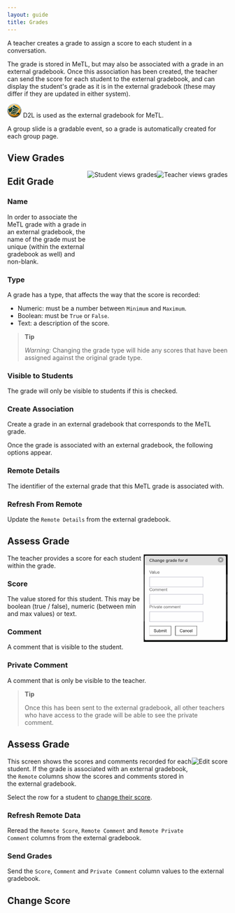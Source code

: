 ```yaml
---
layout: guide
title: Grades
---
```


A teacher creates a grade to assign a score to each student in a conversation.   

The grade is stored in MeTL, but may also be associated with a grade in an external gradebook.
Once this association has been created, the teacher can send the score for each student to the external gradebook, 
and can display the student's grade as it is in the external gradebook 
(these may differ if they are updated in either system).

![Saint Leo University](images/slu-32.png) D2L is used as the external gradebook for MeTL.
 
A group slide is a gradable event, so a grade is automatically created for each group page.

## View Grades

<img src="images/guide-grades-view-teacher.png" alt="Teacher views grades" align="right" height="200px"/>

<img src="images/guide-grades-view-student.png" alt="Student views grades" align="right" height="200px"/>

<!-- Screenshot: three grades, two visible, one scored.  Student view of the table.-->

## Edit Grade

### Name

In order to associate the MeTL grade with a grade in an external gradebook, the name of the grade must be unique (within the external gradebook as well) and non-blank.

### Type

A grade has a type, that affects the way that the score is recorded:

- Numeric: must be a number between `Minimum` and `Maximum`.   
- Boolean: must be `True` or `False`.
- Text: a description of the score.

> **Tip** 
> 
> *Warning:* Changing the grade type will hide any scores that have been assigned against the original grade type.

### Visible to Students

The grade will only be visible to students if this is checked.

### Create Association

Create a grade in an external gradebook that corresponds to the MeTL grade.

Once the grade is associated with an external gradebook, the following options appear. 

### Remote Details

The identifier of the external grade that this MeTL grade is associated with. 

### Refresh From Remote

Update the `Remote Details` from the external gradebook. 

## Assess Grade

<img src="images/guide-grade-score-edit.png" alt="Edit score" align="right" height="200px"/>

The teacher provides a score for each student within the grade.

### Score

The value stored for this student.  This may be boolean (true / false), numeric (between min and max values) or text.

### Comment

A comment that is visible to the student.

### Private Comment

A comment that is only be visible to the teacher.  

> **Tip** 
>
> Once this has been sent to the external gradebook, 
all other teachers who have access to the grade will be able to see the private comment.  

## Assess Grade

<img src="images/guide-grade-assess.png" alt="Edit score" align="right" height="200px"/>

This screen shows the scores and comments recorded for each student.  If the grade is associated with an external gradebook, the `Remote` columns show the scores and comments stored in the external gradebook.
  
Select the row for a student to [change their score](#change-score). 

### Refresh Remote Data

Reread the `Remote Score`, `Remote Comment` and `Remote Private Comment` columns from the external gradebook.

### Send Grades

Send the `Score`, `Comment` and `Private Comment` column values to the external gradebook.

## Change Score

